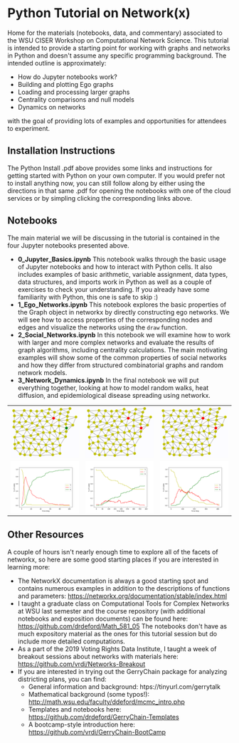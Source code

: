 # Python Tutorial on Network(x)

Home for the materials (notebooks, data, and commentary) associated to the WSU CISER Workshop on Computational Network Science. This tutorial is intended to provide a starting point for working with graphs and networks in Python and doesn't assume any specific programming background. The intended outline is approximately: 

* How do Jupyter notebooks work?
* Building and plotting Ego graphs
* Loading and processing larger graphs
* Centrality comparisons and null models
* Dynamics on networks

with the goal of providing lots of examples and opportunities for attendees to experiment.  

## Installation Instructions
The Python Install .pdf above provides some links and instructions for getting started with Python on your own computer. If you would prefer not to install anything now, you can still follow along by either using the directions in that same .pdf for opening the notebooks with one of the cloud services or by simpling clicking the corresponding links above. 

## Notebooks
The main material we will be discussing in the tutorial is contained in the four Jupyter notebooks presented above. 

*  **0\_Jupyter\_Basics.ipynb** This notebook walks through the basic usage of Jupyter notebooks and how to interact with Python cells. It also includes examples of  basic arithmetic, variable assignment, data types, data structures,  and imports work in Python as well as a couple of exercises to check your understanding. If you already have some familiarity with Python, this one is safe to skip :)
* **1\_Ego\_Networks.ipynb** This notebook explores the basic properties of the Graph object in networkx by directly constructing ego networks. We will see how to access properties of the corresponding nodes and edges and visualize the networks using the `draw` function. 
* **2\_Social\_Networks.ipynb** In this notebook we will examine how to work with larger and more complex networks and evaluate the results of graph algorithms, including centrality calculations. The main motivating examples will show some of the common properties of social networks and how they differ from structured combinatorial graphs and random network models. 
* **3\_Network\_Dynamics.ipynb** In the final notebook we will put everything together, looking at how to model random walks, heat diffusion, and epidemiological disease spreading using networkx. 

<table>
  <tr><td>
<img src="https://github.com/vrdi/Networks-Breakout/blob/master/Day4/SIRplots/output.gif" width=300>
    </td><td>
<img src="https://github.com/vrdi/Networks-Breakout/blob/master/Day4/SIRplots/output2.gif" width=300>
        </td><td>
<img src="https://github.com/vrdi/Networks-Breakout/blob/master/Day4/SIRplots/output3.gif" width=300>
    </td></tr>
    <tr><td>
<img src="https://github.com/vrdi/Networks-Breakout/blob/master/Day4/SIRplots/proportions.png" width=300>
    </td><td>
<img src="https://github.com/vrdi/Networks-Breakout/blob/master/Day4/SIRplots/proportions2.png" width=300>
    </td><td>
<img src="https://github.com/vrdi/Networks-Breakout/blob/master/Day4/SIRplots/proportions3.png" width=300>

</td></tr>
</table>

## Other Resources

A couple of hours isn't nearly enough time to explore all of the facets of networkx, so here are some good starting places if you are interested in learning more: 

* The NetworkX documentation is always a good starting spot and contains numerous examples in addition to the descriptions of functions and parameters: https://networkx.org/documentation/stable/index.html
* I taught a graduate class on Computational Tools for Complex Networks at WSU last semester and the course repository (with additional notebooks and exposition documents) can be found here: https://github.com/drdeford/Math_581_05 The notebooks don't have as much expository material as the ones for this tutorial session but do include more detailed computations.
* As a part of the 2019 Voting Rights Data Institute, I taught a week of breakout sessions about networks with materials here: https://github.com/vrdi/Networks-Breakout
* If you are interested in trying out the GerryChain package for analyzing districting plans, you can find:
  * General information and background: htps://tinyurl.com/gerrytalk
  * Mathematical background (some typos!): http://math.wsu.edu/faculty/ddeford/mcmc_intro.php
  * Templates and notebooks here: https://github.com/drdeford/GerryChain-Templates 
  * A bootcamp-style introduction here: https://github.com/vrdi/GerryChain-BootCamp


